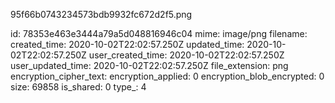 95f66b0743234573bdb9932fc672d2f5.png

id: 78353e463e3444a79a5d048816946c04
mime: image/png
filename: 
created_time: 2020-10-02T22:02:57.250Z
updated_time: 2020-10-02T22:02:57.250Z
user_created_time: 2020-10-02T22:02:57.250Z
user_updated_time: 2020-10-02T22:02:57.250Z
file_extension: png
encryption_cipher_text: 
encryption_applied: 0
encryption_blob_encrypted: 0
size: 69858
is_shared: 0
type_: 4